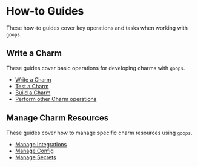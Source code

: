# How-to Guides

These how-to guides cover key operations and tasks when working with `goops`.

## Write a Charm

These guides cover basic operations for developing charms with `goops`.

- [Write a Charm](write_a_charm.md)
- [Test a Charm](test_a_charm.md)
- [Build a Charm](build_a_charm.md)
- [Perform other Charm operations](perform_other_charm_operations.md)

## Manage Charm Resources

These guides cover how to manage specific charm resources using `goops`.

- [Manage Integrations](manage_integrations.md)
- [Manage Config](manage_config.md)
- [Manage Secrets](manage_secrets.md)
